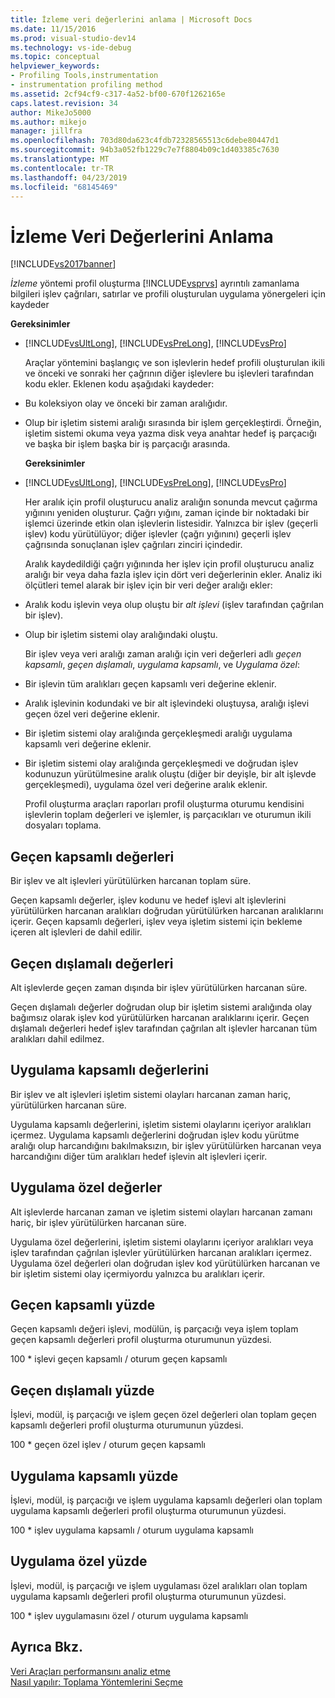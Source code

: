 ```yaml
---
title: İzleme veri değerlerini anlama | Microsoft Docs
ms.date: 11/15/2016
ms.prod: visual-studio-dev14
ms.technology: vs-ide-debug
ms.topic: conceptual
helpviewer_keywords:
- Profiling Tools,instrumentation
- instrumentation profiling method
ms.assetid: 2cf94cf9-c317-4a52-bf00-670f1262165e
caps.latest.revision: 34
author: MikeJo5000
ms.author: mikejo
manager: jillfra
ms.openlocfilehash: 703d80da623c4fdb72328565513c6debe80447d1
ms.sourcegitcommit: 94b3a052fb1229c7e7f8804b09c1d403385c7630
ms.translationtype: MT
ms.contentlocale: tr-TR
ms.lasthandoff: 04/23/2019
ms.locfileid: "68145469"
---
```

# <a name="understanding-instrumentation-data-values"></a>İzleme Veri Değerlerini Anlama
[!INCLUDE[vs2017banner](../includes/vs2017banner.md)]

*İzleme* yöntemi profil oluşturma [!INCLUDE[vsprvs](../includes/vsprvs-md.md)] ayrıntılı zamanlama bilgileri işlev çağrıları, satırlar ve profili oluşturulan uygulama yönergeleri için kaydeder  
  
 **Gereksinimler**  
  
- [!INCLUDE[vsUltLong](../includes/vsultlong-md.md)], [!INCLUDE[vsPreLong](../includes/vsprelong-md.md)], [!INCLUDE[vsPro](../includes/vspro-md.md)]  
  
  Araçlar yöntemini başlangıç ve son işlevlerin hedef profili oluşturulan ikili ve önceki ve sonraki her çağrının diğer işlevlere bu işlevleri tarafından kodu ekler. Eklenen kodu aşağıdaki kaydeder:  
  
- Bu koleksiyon olay ve önceki bir zaman aralığıdır.  
  
- Olup bir işletim sistemi aralığı sırasında bir işlem gerçekleştirdi. Örneğin, işletim sistemi okuma veya yazma disk veya anahtar hedef iş parçacığı ve başka bir işlem başka bir iş parçacığı arasında.  
  
  **Gereksinimler**  
  
- [!INCLUDE[vsUltLong](../includes/vsultlong-md.md)], [!INCLUDE[vsPreLong](../includes/vsprelong-md.md)], [!INCLUDE[vsPro](../includes/vspro-md.md)]  
  
  Her aralık için profil oluşturucu analiz aralığın sonunda mevcut çağırma yığınını yeniden oluşturur. Çağrı yığını, zaman içinde bir noktadaki bir işlemci üzerinde etkin olan işlevlerin listesidir. Yalnızca bir işlev (geçerli işlev) kodu yürütülüyor; diğer işlevler (çağrı yığınını) geçerli işlev çağrısında sonuçlanan işlev çağrıları zinciri içindedir.  
  
  Aralık kaydedildiği çağrı yığınında her işlev için profil oluşturucu analiz aralığı bir veya daha fazla işlev için dört veri değerlerinin ekler. Analiz iki ölçütleri temel alarak bir işlev için bir veri değer aralığı ekler:  
  
- Aralık kodu işlevin veya olup oluştu bir *alt işlevi* (işlev tarafından çağrılan bir işlev).  
  
- Olup bir işletim sistemi olay aralığındaki oluştu.  
  
  Bir işlev veya veri aralığı zaman aralığı için veri değerleri adlı *geçen kapsamlı*, *geçen dışlamalı*, *uygulama kapsamlı*, ve  *Uygulama özel*:  
  
- Bir işlevin tüm aralıkları geçen kapsamlı veri değerine eklenir.  
  
- Aralık işlevinin kodundaki ve bir alt işlevindeki oluştuysa, aralığı işlevi geçen özel veri değerine eklenir.  
  
- Bir işletim sistemi olay aralığında gerçekleşmedi aralığı uygulama kapsamlı veri değerine eklenir.  
  
- Bir işletim sistemi olay aralığında gerçekleşmedi ve doğrudan işlev kodunuzun yürütülmesine aralık oluştu (diğer bir deyişle, bir alt işlevde gerçekleşmedi), uygulama özel veri değerine aralık eklenir.  
  
  Profil oluşturma araçları raporları profil oluşturma oturumu kendisini işlevlerin toplam değerleri ve işlemler, iş parçacıkları ve oturumun ikili dosyaları toplama.  
  
## <a name="elapsed-inclusive-values"></a>Geçen kapsamlı değerleri  
 Bir işlev ve alt işlevleri yürütülürken harcanan toplam süre.  
  
 Geçen kapsamlı değerler, işlev kodunu ve hedef işlevi alt işlevlerini yürütülürken harcanan aralıkları doğrudan yürütülürken harcanan aralıklarını içerir. Geçen kapsamlı değerleri, işlev veya işletim sistemi için bekleme içeren alt işlevleri de dahil edilir.  
  
## <a name="elapsed-exclusive-values"></a>Geçen dışlamalı değerleri  
 Alt işlevlerde geçen zaman dışında bir işlev yürütülürken harcanan süre.  
  
 Geçen dışlamalı değerler doğrudan olup bir işletim sistemi aralığında olay bağımsız olarak işlev kod yürütülürken harcanan aralıklarını içerir. Geçen dışlamalı değerleri hedef işlev tarafından çağrılan alt işlevler harcanan tüm aralıkları dahil edilmez.  
  
## <a name="application-inclusive-values"></a>Uygulama kapsamlı değerlerini  
 Bir işlev ve alt işlevleri işletim sistemi olayları harcanan zaman hariç, yürütülürken harcanan süre.  
  
 Uygulama kapsamlı değerlerini, işletim sistemi olaylarını içeriyor aralıkları içermez. Uygulama kapsamlı değerlerini doğrudan işlev kodu yürütme aralığı olup harcandığını bakılmaksızın, bir işlev yürütülürken harcanan veya harcandığını diğer tüm aralıkları hedef işlevin alt işlevleri içerir.  
  
## <a name="application-exclusive-values"></a>Uygulama özel değerler  
 Alt işlevlerde harcanan zaman ve işletim sistemi olayları harcanan zamanı hariç, bir işlev yürütülürken harcanan süre.  
  
 Uygulama özel değerlerini, işletim sistemi olaylarını içeriyor aralıkları veya işlev tarafından çağrılan işlevler yürütülürken harcanan aralıkları içermez. Uygulama özel değerleri olan doğrudan işlev kod yürütülürken harcanan ve bir işletim sistemi olay içermiyordu yalnızca bu aralıkları içerir.  
  
## <a name="elapsed-inclusive-percent"></a>Geçen kapsamlı yüzde  
 Geçen kapsamlı değeri işlevi, modülün, iş parçacığı veya işlem toplam geçen kapsamlı değerleri profil oluşturma oturumunun yüzdesi.  
  
 100 * işlevi geçen kapsamlı / oturum geçen kapsamlı  
  
## <a name="elapsed-exclusive-percent"></a>Geçen dışlamalı yüzde  
 İşlevi, modül, iş parçacığı ve işlem geçen özel değerleri olan toplam geçen kapsamlı değerleri profil oluşturma oturumunun yüzdesi.  
  
 100 * geçen özel işlev / oturum geçen kapsamlı  
  
## <a name="application-inclusive-percent"></a>Uygulama kapsamlı yüzde  
 İşlevi, modül, iş parçacığı ve işlem uygulama kapsamlı değerleri olan toplam uygulama kapsamlı değerleri profil oluşturma oturumunun yüzdesi.  
  
 100 * işlev uygulama kapsamlı / oturum uygulama kapsamlı  
  
## <a name="application-exclusive-percent"></a>Uygulama özel yüzde  
 İşlevi, modül, iş parçacığı ve işlem uygulaması özel aralıkları olan toplam uygulama kapsamlı değerleri profil oluşturma oturumunun yüzdesi.  
  
 100 * işlev uygulamasını özel / oturum uygulama kapsamlı  
  
## <a name="see-also"></a>Ayrıca Bkz.  
 [Veri Araçları performansını analiz etme](../profiling/analyzing-performance-tools-data.md)   
 [Nasıl yapılır: Toplama Yöntemlerini Seçme](../profiling/how-to-choose-collection-methods.md)
